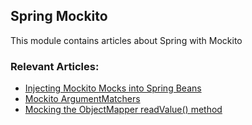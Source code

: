 ## Spring Mockito

This module contains articles about Spring with Mockito

### Relevant Articles: 
- [Injecting Mockito Mocks into Spring Beans](https://www.baeldung.com/injecting-mocks-in-spring)
- [Mockito ArgumentMatchers](https://www.baeldung.com/mockito-argument-matchers)
- [Mocking the ObjectMapper readValue() method](https://www.baeldung.com/mocking-the-objectmapper-readvalue-method/)
